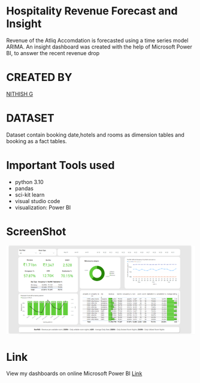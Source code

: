 # Hospitality Revenue Forecast and Insight

Revenue of the Atliq Accomdation is forecasted using a time series model ARIMA. An insight dashboard was created with the help of Microsoft Power BI, to answer the recent revenue drop 


# CREATED BY
[NITHISH G](https://www.linkedin.com/in/nithish-g/)



# DATASET
Dataset contain booking date,hotels and rooms as dimension tables and booking as a fact tables.

# Important Tools used
- python 3.10
- pandas
- sci-kit learn
- visual studio code
- visualization: Power BI




# ScreenShot 
<img src="https://github.com/NithiArr/Hospitality-Revenue-Insight-and-forecasting/blob/master/Dashboard.png">

# Link
View my dashboards on online Microsoft Power BI [Link](https://app.powerbi.com/links/F5JUAvSkpd?ctid=a85a039e-1623-49b8-9ec5-1517941606ee&pbi_source=linkShare)





